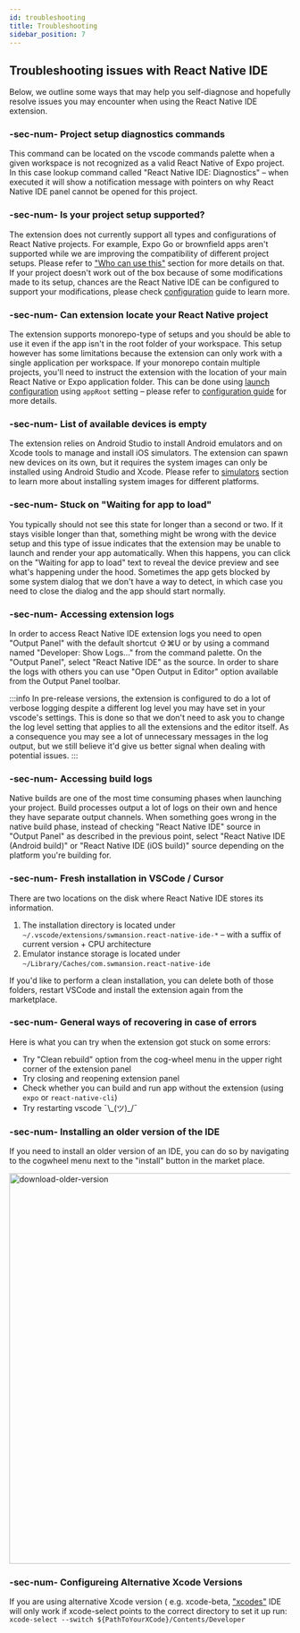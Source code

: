 ```yaml
---
id: troubleshooting
title: Troubleshooting
sidebar_position: 7
---
```


## Troubleshooting issues with React Native IDE

Below, we outline some ways that may help you self-diagnose and hopefully resolve issues you may encounter when using the React Native IDE extension.

### -sec-num- Project setup diagnostics commands

This command can be located on the vscode commands palette when a given workspace is not recognized as a valid React Native of Expo project.
In this case lookup command called "React Native IDE: Diagnostics" – when executed it will show a notification message with pointers on why React Native IDE panel cannot be opened for this project.

### -sec-num- Is your project setup supported?

The extension does not currently support all types and configurations of React Native projects.
For example, Expo Go or brownfield apps aren't supported while we are improving the compatibility of different project setups.
Please refer to ["Who can use this"](./getting-started.md) section for more details on that.
If your project doesn't work out of the box because of some modifications made to its setup, chances are the React Native IDE can be configured to support your modifications, please check [configuration](./launch-configuration.md) guide to learn more.

### -sec-num- Can extension locate your React Native project

The extension supports monorepo-type of setups and you should be able to use it even if the app isn't in the root folder of your workspace.
This setup however has some limitations because the extension can only work with a single application per workspace.
If your monorepo contain multiple projects, you'll need to instruct the extension with the location of your main React Native or Expo application folder.
This can be done using [launch configuration](./launch-configuration.md) using `appRoot` setting – please refer to [configuration guide](./launch-configuration.md) for more details.

### -sec-num- List of available devices is empty

The extension relies on Android Studio to install Android emulators and on Xcode tools to manage and install iOS simulators.
The extension can spawn new devices on its own, but it requires the system images can only be installed using Android Studio and Xcode.
Please refer to [simulators](./simulators.md) section to learn more about installing system images for different platforms.

### -sec-num- Stuck on "Waiting for app to load"

You typically should not see this state for longer than a second or two.
If it stays visible longer than that, something might be wrong with the device setup and this type of issue indicates that the extension may be unable to launch and render your app automatically.
When this happens, you can click on the "Waiting for app to load" text to reveal the device preview and see what's happening under the hood.
Sometimes the app gets blocked by some system dialog that we don't have a way to detect, in which case you need to close the dialog and the app should start normally.

### -sec-num- Accessing extension logs

In order to access React Native IDE extension logs you need to open "Output Panel" with the default shortcut ⇧⌘U or by using a command named "Developer: Show Logs..." from the command palette.
On the "Output Panel", select "React Native IDE" as the source.
In order to share the logs with others you can use "Open Output in Editor" option available from the Output Panel toolbar.

:::info
In pre-release versions, the extension is configured to do a lot of verbose logging despite a different log level you may have set in your vscode's settings.
This is done so that we don't need to ask you to change the log level setting that applies to all the extensions and the editor itself.
As a consequence you may see a lot of unnecessary messages in the log output, but we still believe it'd give us better signal when dealing with potential issues.
:::

### -sec-num- Accessing build logs

Native builds are one of the most time consuming phases when launching your project.
Build processes output a lot of logs on their own and hence they have separate output channels.
When something goes wrong in the native build phase, instead of checking "React Native IDE" source in "Output Panel" as described in the previous point, select "React Native IDE (Android build)" or "React Native IDE (iOS build)" source depending on the platform you're building for.

### -sec-num- Fresh installation in VSCode / Cursor

There are two locations on the disk where React Native IDE stores its information.
1) The installation directory is located under `~/.vscode/extensions/swmansion.react-native-ide-*` – with a suffix of current version + CPU architecture
2) Emulator instance storage is located under `~/Library/Caches/com.swmansion.react-native-ide`

If you'd like to perform a clean installation, you can delete both of those folders, restart VSCode and install the extension again from the marketplace.

### -sec-num- General ways of recovering in case of errors

Here is what you can try when the extension got stuck on some errors:

- Try "Clean rebuild" option from the cog-wheel menu in the upper right corner of the extension panel
- Try closing and reopening extension panel
- Check whether you can build and run app without the extension (using `expo` or `react-native-cli`)
- Try restarting vscode ¯\\\_(ツ)\_/¯

### -sec-num- Installing an older version of the IDE

If you need to install an older version of an IDE, you can do so by navigating to the cogwheel menu next to the "install" button in the market place. 

<img width="698" alt="download-older-version" src="/img/docs/marketplace_install_older_version.png"/>

### -sec-num- Configureing Alternative Xcode Versions

If you are using alternative Xcode version ( e.g. xcode-beta, ["xcodes"](https://www.xcodes.app/) IDE will only work if xcode-select points to the correct directory to set it up run: `xcode-select --switch ${PathToYourXCode}/Contents/Developer`